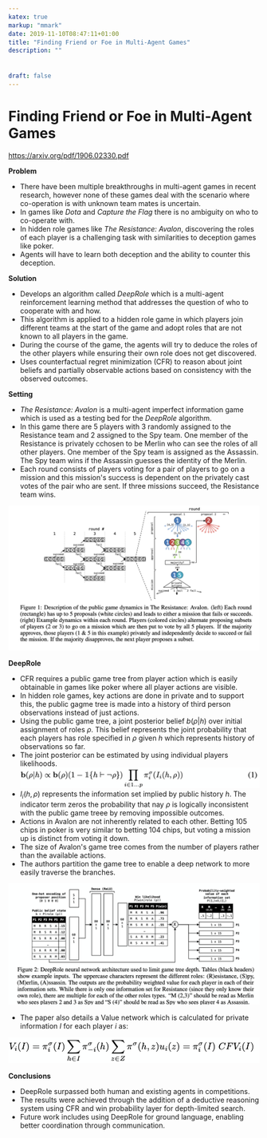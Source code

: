 ```yaml
---
katex: true
markup: "mmark"
date: 2019-11-10T08:47:11+01:00
title: "Finding Friend or Foe in Multi-Agent Games"
description: "" 


draft: false
---
```


# Finding Friend or Foe in Multi-Agent Games

https://arxiv.org/pdf/1906.02330.pdf

**Problem**

* There have been multiple breakthroughs in multi-agent games in recent research, however none of these games deal with the scenario where co-operation is with unknown team mates is uncertain. 
* In games like *Dota* and *Capture the Flag* there is no ambiguity on who to co-operate with.
* In hidden role games like *The Resistance: Avalon*, discovering the roles of each player is a challenging task with similarities to deception games like poker. 
* Agents will have to learn both deception and the ability to counter this deception.


**Solution**

* Develops an algorithm called *DeepRole* which is a multi-agent reinforcement learning method that addresses the question of who to cooperate with and how. 
* This algorithm is applied to a hidden role game in which players join different teams at the start of the game and adopt roles that are not known to all players in the game.
* During the course of the game, the agents will try to deduce the roles of the other players while ensuring their own role does not get discovered.
* Uses counterfactual regret minimization (CFR) to reason about joint beliefs and partially observable actions based on consistency with the observed outcomes. 


**Setting**

* *The Resistance: Avalon* is a multi-agent imperfect information game which is used as a testing bed for the *DeepRole* algorithm.
* In this game there are 5 players with 3 randomly assigned to the Resistance team and 2 assigned to the Spy team. One member of the Resistance is privately cchosen to be Merlin who can see the roles of all other players. One member of the Spy team is assigned as the Assassin. The Spy team wins if the Assassin guesses the identity of the Merlin.
* Each round consists of players voting for a pair of players to go on a mission and this mission's success is dependent on the privately cast votes of the pair who are sent. If three missions succeed, the Resistance team wins.

![6d2f113f.png](/attachments/dbb66ae7.png)

**DeepRole**

* CFR requires a public game tree from player action which is easily obtainable in games like poker where all player actions are visible.
* In hidden role games, key actions are done in private and to support this, the public gagme tree is made into a history of third person observations instead of just actions.
* Using the public game tree, a joint posterior belief $b(\rho|h)$ over initial assignment of roles $\rho$. This belief represents the joint probability that each players has role specified in $\rho$ given $h$ which represents history of observations so far. 
* The joint posterior can be estimated by using individual players likelihoods.
![Screenshot 2019-11-12 at 00.33.55.png](/attachments/eb738e35.png)
* $I_i(h,\rho)$ represents the information set implied by public history $h$. The indicator term zeros the probability that nay $\rho$ is logically inconsistent with the public game treee by removing impossible outcomes.
* Actions in Avalon are not inherently related to each other. Betting 105 chips in poker is very similar to betting 104 chips, but voting a mission up is distinct from voting it down.
* The size of Avalon's game tree comes from the number of players rather than the available actions.
* The authors partition the game tree to enable a deep network to more easily traverse the branches.

![Screenshot 2019-11-12 at 00.41.15.png](/attachments/a3519019.png)
* The paper also details a Value network which is calculated for private information $I$ for each player $i$ as: 

![Screenshot 2019-11-12 at 00.41.09.png](/attachments/f3f19d76.png)

**Conclusions**

* DeepRole surpassed both human and existing agents in competitions.
* The results were achieved through the addition of a deductive reasoning system using CFR and win probability layer for depth-limited search.
* Future work includes using DeepRole for ground language, enabling better coordination through communication. 

